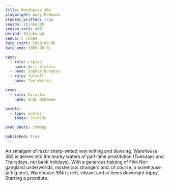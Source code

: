 ```yaml
---
title: Warehouse 364
playwright: Andy McNamee
student_written: true
season: Edinburgh
season_sort: 400
period: Edinburgh
venue: C cubed
date_start: 2009-08-06
date_end: 2009-08-31

cast:
  - role: Lipson
    name: Will Vickers
  - name: Sophie Burgess
  - role: Tufnell
    name: Tom Warren

crew:
  - role: Director
    name: Andy McNamee

assets:
  - type: poster
    image: Jtv6LRx

prod_shots: tVMbqg

published: true
---
```


An amalgam of razor sharp-witted new writing and devising, Warehouse 362 is delves into the murky waters of part-time prostitution (Tuesdays and Thursdays, not bank holidays). With a generous helping of Film Noir gangland underworlds, mysterious strangers and, of course, a warehouse (a big one), Warehouse 364 is rich, vibrant and at times downright trippy. Starring a prostitute.
